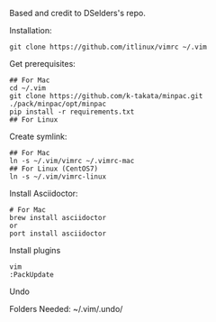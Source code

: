 
Based and credit to DSelders's repo. 

Installation:

	git clone https://github.com/itlinux/vimrc ~/.vim

Get prerequisites:

	## For Mac 
	cd ~/.vim
	git clone https://github.com/k-takata/minpac.git ./pack/minpac/opt/minpac
	pip install -r requirements.txt
	## For Linux


Create symlink:

  	## For Mac 
	ln -s ~/.vim/vimrc ~/.vimrc-mac
	## For Linux (CentOS7)
	ln -s ~/.vim/vimrc-linux

Install Asciidoctor:

	# For Mac 
	brew install asciidoctor
	or 
	port install asciidoctor

Install plugins
	
	vim
	:PackUpdate
Undo

Folders Needed:
	~/.vim/.undo/



